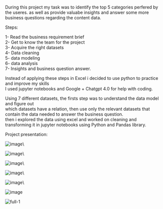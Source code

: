 During this project my task was to identify the top 5 categories perfered by the useres.
as well as provide valuabe insights and answer some more business questions regarding the content data.






Steps:

1- Read the business requirement brief\
2- Get to know the team for the project\
3- Acquire the right datasets\
4- Data cleaning\
5- data modeling\
6- data analysis\
7- Insights and business question answer.



Instead of applying these steps in Excel i decided to use python to practice and improve my skills\
I used jupyter notebooks and Google + Chatgpt 4.0 for help with coding.


Using 7 different datasets, the firsts step was to understand the data model and figure out\
which datasets have a relation, then use only the relevant datasets that contain the data needed to answer the business question.\
then i explored the data using excel and worked on cleaning and transforming it in jupyter notebooks using Python and Pandas library.


Project presentation:

![image](https://github.com/user-attachments/assets/188cefcd-0467-423b-a508-c2c369a5d852)\

![image](https://github.com/user-attachments/assets/f0e4daf8-ba41-4b72-afe1-f4859587e241)\

![image](https://github.com/user-attachments/assets/a7a4eb10-d3a8-4859-8e0b-a53312885fe5)\

![image](https://github.com/user-attachments/assets/4230e4df-d25a-436b-ae9b-7ee721a203c0)\

![image](https://github.com/user-attachments/assets/040de507-1d0c-466e-b082-6a0da95cdb9e)\

![image](https://github.com/user-attachments/assets/dd336b00-c8ed-4a85-b41a-bbd103ea69a1)

![full-1](https://github.com/user-attachments/assets/49a15890-a7c4-4686-8a17-048451a50f0e)




